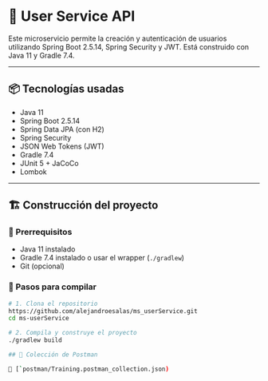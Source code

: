 # 🧩 User Service API

Este microservicio permite la creación y autenticación de usuarios utilizando Spring Boot 2.5.14, Spring Security y JWT. Está construido con Java 11 y Gradle 7.4.

---

## 📦 Tecnologías usadas

- Java 11
- Spring Boot 2.5.14
- Spring Data JPA (con H2)
- Spring Security
- JSON Web Tokens (JWT)
- Gradle 7.4
- JUnit 5 + JaCoCo
- Lombok

---

## 🏗️ Construcción del proyecto

### 🔧 Prerrequisitos

- Java 11 instalado
- Gradle 7.4 instalado o usar el wrapper (`./gradlew`)
- Git (opcional)

### 🚀 Pasos para compilar

```bash
# 1. Clona el repositorio
https://github.com/alejandroesalas/ms_userService.git
cd ms-userService

# 2. Compila y construye el proyecto
./gradlew build

## 🧪 Colección de Postman

📁 [`postman/Training.postman_collection.json)